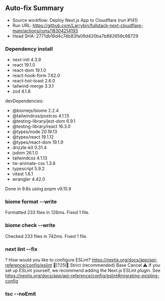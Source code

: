 ## Auto-fix Summary
- Source workflow: Deploy Next.js App to Cloudflare (run #141)
- Run URL: https://github.com/Larrybin/fullstack-next-cloudflare-main/actions/runs/18304214193
- Head SHA: 2771db16d4c74b83fa09d420ba7b882659c88729

### Dependency install
+ next-intl 4.3.9
+ react 19.1.0
+ react-dom 19.1.0
+ react-hook-form 7.62.0
+ react-hot-toast 2.6.0
+ tailwind-merge 3.3.1
+ zod 4.1.8

devDependencies:
+ @biomejs/biome 2.2.4
+ @tailwindcss/postcss 4.1.13
+ @testing-library/jest-dom 6.9.1
+ @testing-library/react 16.3.0
+ @types/node 20.19.13
+ @types/react 19.1.12
+ @types/react-dom 19.1.9
+ drizzle-kit 0.31.4
+ jsdom 26.1.0
+ tailwindcss 4.1.13
+ tw-animate-css 1.3.8
+ typescript 5.9.2
+ vitest 1.6.1
+ wrangler 4.42.0

Done in 9.8s using pnpm v9.15.9
### biome format --write
Formatted 233 files in 126ms. Fixed 1 file.
### biome check --write
Checked 233 files in 742ms. Fixed 1 file.
### next lint --fix
? How would you like to configure ESLint? https://nextjs.org/docs/app/api-reference/config/eslint
[?25l❯  Strict (recommended)
   Base
   Cancel ⚠ If you set up ESLint yourself, we recommend adding the Next.js ESLint plugin. See https://nextjs.org/docs/app/api-reference/config/eslint#migrating-existing-config
### tsc --noEmit
